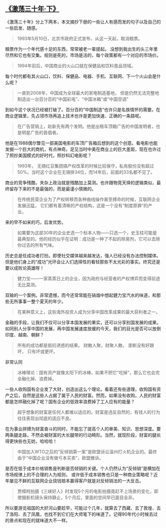 ## [《激荡三十年·下》](https://book.douban.com/subject/3151575/)

《激荡三十年》分上下两本，本文摘抄下册的一些让人有感而发的句子以及自己的一些启发、随感。

 > 1993年5月10日，北京市政府正式宣布，从这一天起，取消粮票。

粮票作为一个年代感十足的东西，常常被老一辈提起。 没想到我出生的头三年里尽然和它也有交集。规则是死的，市场是活的，每个政策都有一个对应的市场价。

> 1994年前后，中国商业的火山口就在保健品和饮料食品领域。

每个时代都有其火山口，饮料、保健品、电器、手机、互联网、下一个火山会是什么呢？

> 一直到2008年，中国成为全球最大的家电制造基地， 但是仍然无法完整地制造出一台百分百的“中国彩电”、“中国冰箱”或“中国空调”

到如今这个状况已经被打破了。百分百的“中国制造”也许只是名族情怀的需要。在商业逻辑里，先占领市场再追上技术也许是更加快速、正确的一条路呢。

>在广告营销上，赵新先有两个发明。他是出租车顶箱广告的中国发明者，也是明星广告的首倡者。

他是在1988偶尔瞥见一部美国电影的车顶广告箱后想到的这个创意。看电影也能发掘一个巨大的商机，有点神奇。足见当时中美在商业上的巨大差距，现在也许过了照抄美国模式的好时代，照抄科幻电影呢？

>1993年， 无锡红豆集团搞产权改革的时候比较保守，私有股份没有超过50%。当时这个企业在无锡排34位，而14年后，前面的33名都不见了。

商业的竞争残酷，夹杂上政治就是残酷加上莫测。也许跟物竞天择的逻辑类似，最终留存下来的不是最强的，而是最谨小慎微的。

>在传统民营企业为了产权转移而各种曲线操作甚至搏命的时候，互联网企业发展迅猛， 它们都有着清晰的产权结构，这是一个没有“制度原罪”的产业。

来的早不如来的巧，后发优势。

>如果要为这部30年的企业史选一个标本人物——只选一个，史玉柱可能是最典型的。他的经历似乎在证明：成功是一种了不起的除臭剂，它可以去除你过去的所有气味。

历史总是任成功者打扮。即使社交媒体越来越发达，强人已经没有办法控制媒体。但是他们身上的“成功”光环会让人们选择性的看轻那些不太光彩的事实。终究还是要以成败论英雄呀！

>健力宝——一家蒸蒸日上的企业，因为政府与经营者的产权博弈而变得前途无比莫测。

双输的一个案例。非常遗憾，而今还常常能在硝烟中想起健力宝汽水的味道，和那些无所事事一整个夏天的年少。

>在某种意义上，这些海外投资人成为分享中国改革成果的最大获利者之一。

金融的手段，让我们不仅可以分享本国发展的果实，还可以分享别国发展的成果。如同别人分享中国的发展，再中国发展速度放缓的今天，我们的目光是否可以放倒印度、越南、朝鲜？

>所有的成功都是抵抗诱惑的结果。
财散人聚，财聚人散。
垄断没有好跟坏， 只有坏或更坏。

非常认同

>冰棒理论：国有资产就像太阳下的冰棒，如果不把它“吃掉”，那么它也会完全融化掉、浪费掉。

一些人收购国有企业发了大财，创造出这么个理论。看着还有些道理，收购国有资产之后，自然是这些人占据了属于人民的财富。然而，如果没有收购，人民的财富都是怎样融化掉了呢？国有企业的低效率浪费掉了工人应有的能量？

>超乎想象的财富是任何人都难以适应的。财富是违反自然的，有钱人的行为往往表现出彻底的适应不良。

在为事业拼搏为财富奋斗的同时，不能忘了提高个人的审美、知识、思想深度。要两条腿走路，不然会被财富的大长腿带的行动畸形。当然，就现阶段，财富的腿长得更快些也无妨，哈哈哈！

>中国加入WTO之后的“反倾销第一案”是欧盟诉讼温州打火机企业的。最终由于“中国企业没有做亏本买卖”，欧盟撤诉。

是否在低于成本价格销售是判断是否倾销的关键。个人仍然认为“反倾销”是横加在市场规律上的不合理的人为规则， 或许低于成本销售也只是一种商业策略呢？近年屡见不鲜的互联网企业烧钱赔本赢得客户就是对反倾销法的一大反击。

>贾樟柯拍摄《三峡好人》时发现5个月的电影拍摄竟赶不上场景的变化，即使摄影机镜头保持静止，5个月后，里面的空间早已面目全非。

所以要游览祖国的大好河山要趁早，可能过个几年，就算去了西藏、去了敦煌、去了洛阳、去了凤凰，也找不到它们在大师笔下的味道了。记得90年代小时候去过的景点和现在的就味道大不一样。